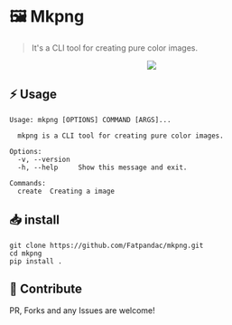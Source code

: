 # 🖼️ Mkpng

> It's a CLI tool for creating pure color images.

<center><image src=".\images\mkpng.gif"/></center>

## ⚡️ Usage

```
Usage: mkpng [OPTIONS] COMMAND [ARGS]...

  mkpng is a CLI tool for creating pure color images.

Options:
  -v, --version
  -h, --help     Show this message and exit.

Commands:
  create  Creating a image
```
## 📥 install

```
git clone https://github.com/Fatpandac/mkpng.git
cd mkpng
pip install .

```

## 🤝 Contribute

PR, Forks and any Issues are welcome!